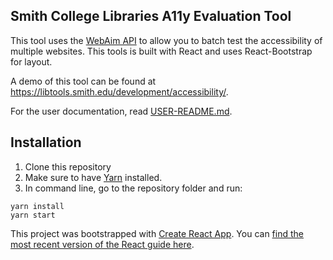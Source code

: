 ## Smith College Libraries A11y Evaluation Tool
This tool uses the [WebAim API](https://wave.webaim.org/api/) to allow you to batch test the accessibility of multiple websites.  This tools is built with React and uses React-Bootstrap for layout.

A demo of this tool can be found at https://libtools.smith.edu/development/accessibility/. 

For the user documentation, read [USER-README.md](USER-README.md).

## Installation
1. Clone this repository
2. Make sure to have [Yarn](https://yarnpkg.com/en/) installed.
3. In command line, go to the repository folder and run:
```
yarn install
yarn start
```

This project was bootstrapped with [Create React App](https://github.com/facebookincubator/create-react-app).
You can [find the most recent version of the React guide here](https://github.com/facebookincubator/create-react-app/blob/master/packages/react-scripts/template/README.md).
